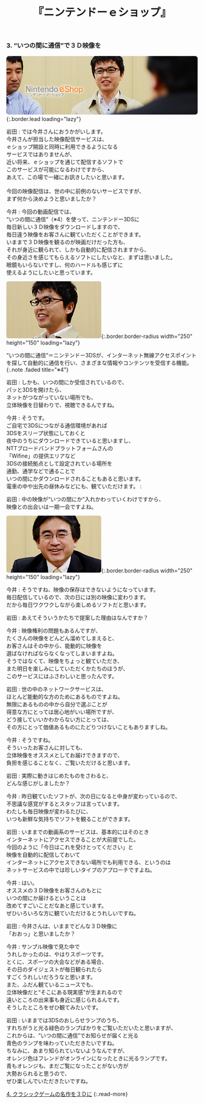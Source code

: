 ﻿---
layout: page
title: 『ニンテンドーｅショップ』
description: >
  『ニンテンドーｅショップ』
hide_description: ture
---

### 3. “いつの間に通信”で３Ｄ映像を

![](/interviews/jp/3ds/eshop/vol1/img/mainvisual3.jpg){:.border.lead loading="lazy"}

岩田
: では今井さんにおうかがいします。<br>今井さんが担当した映像配信サービスは、<br>ｅショップ開設と同時に利用できるようになる<br>サービスではありませんが、<br>近い将来、ｅショップを通じて配信するソフトで<br>このサービスが可能になるわけですから、<br>あえて、この場で一緒にお訊きしたいと思います。<br>&nbsp;<br>今回の映像配信は、世の中に前例のないサービスですが、<br>まず何から決めようと思いましたか？

今井
: 今回の動画配信では、<br>“いつの間に通信”（※4）を使って、ニンテンドー3DSに<br>毎日新しい３Ｄ映像をダウンロードしますので、<br>毎日違う映像をお客さんに観ていただくことができます。<br>いままで３Ｄ映像を観るのが映画だけだった方も、<br>それが身近に観られて、しかも自動的に配信されますから、<br>その身近さを感じてもらえるソフトにしたいなと、まずは思いました。<br>眼鏡もいらないですし、何のハードルも感じずに<br>使えるようにしたいと思っています。

![](/interviews/jp/3ds/eshop/vol1/img/photo8.jpg){:.border.border-radius width="250" height="150"  loading="lazy"}


“いつの間に通信”＝ニンテンドー3DSが、インターネット無線アクセスポイントを探して自動的に通信を行い、さまざまな情報やコンテンツを受信する機能。
{:.note .faded title="※4"}

岩田
: しかも、いつの間にか受信されているので、<br>パッと3DSを開けたら、<br>ネットがつながっていない場所でも、<br>立体映像を日替わりで、視聴できるんですね。

今井
: そうです。<br>ご自宅で3DSにつながる通信環境があれば<br>3DSをスリープ状態にしておくと<br>夜中のうちにダウンロードできていると思いますし、<br>NTTブロードバンドプラットフォームさんの<br>「Wifine」の提供エリアなど<br>3DSの接続拠点として設定されている場所を<br>通勤、通学などで通ることで<br>いつの間にかダウンロードされることもあると思います。<br>電車の中や出先の昼休みなどにも、観ていただけます。
: 

岩田
: 中の映像が“いつの間にか”入れかわっていくわけですから、<br>映像との出会いは一期一会ですよね。

![](/interviews/jp/3ds/eshop/vol1/img/photo9.jpg){:.border.border-radius width="250" height="150"  loading="lazy"}

今井
: そうですね、映像の保存はできないようになっています。<br>毎日配信しているので、次の日には別の映像に変わります。<br>だから毎日ワクワクしながら楽しめるソフトだと思います。

岩田
: あえてそういうかたちで提案した理由はなんですか？

今井
: 映像権利の問題もあるんですが、<br>たくさんの映像をどんどん溜めてしまえると、<br>お客さんはその中から、能動的に映像を<br>選ばなければならなくなってしまいますよね。<br>そうではなくて、映像をちょっと観ていただき、<br>また明日を楽しみにしていただくかたちのほうが、<br>このサービスにはふさわしいと思ったんです。

岩田
: 世の中のネットワークサービスは、<br>ほとんど能動的な方のためにあるものですよね。<br>無限にあるものの中から自分で選ぶことが<br>得意な方にとっては居心地がいい場所ですが、<br>どう接していいかわからない方にとっては、<br>その方にとって価値あるものにたどりつけないこともありますしね。

今井
: そうですね。<br>そういったお客さんに対しても、<br>立体映像をオススメとしてお届けできますので、<br>負担を感じることなく、ご覧いただけると思います。<br>

岩田
: 実際に動きはじめたものをさわると、<br>どんな感じがしましたか？ 

今井
: 昨日観ていたソフトが、次の日になると中身が変わっているので、<br>不思議な感覚がするとスタッフは言っています。<br>わたしも毎日映像が変わるたびに、<br>いつも新鮮な気持ちでソフトを観ることができます。

岩田
: いままでの動画系のサービスは、基本的にはそのとき<br>インターネットにアクセスできることが大前提でした。<br>今回のように「今日はこれを受けとってください」と<br>映像を自動的に配信しておいて<br>インターネットにアクセスできない場所でも利用できる、というのは<br>ネットサービスの中では珍しいタイプのアプローチですよね。

今井
: はい。<br>オススメの３Ｄ映像をお客さんのもとに<br>いつの間にか届けるということは<br>改めてすごいことだなあと感じています。<br>ぜひいろいろな方に観ていただけるとうれしいですね。

岩田
: 今井さんは、いままでどんな３Ｄ映像に<br>「おおっ」と思いましたか？

今井
: サンプル映像で見た中で<br>うれしかったのは、やはりスポーツです。<br>とくに、スポーツの大会などがある場合、<br>その日のダイジェストが毎日観られたら<br>すごくうれしいだろうなと思います。<br>また、ふだん観ているニュースでも、<br>立体映像だと“そこにある現実感”が生まれるので<br>遠いところの出来事も身近に感じられるんです。<br>そうしたところをぜひ観てみたいです。

岩田
: いままでは3DSのおしらせランプのうち、<br>すれちがうと光る緑色のランプばかりをご覧いただいたと思いますが、<br>これからは、“いつの間に通信”でお知らせが届くと光る<br>青色のランプを味わっていただきたいですね。<br>ちなみに、あまり知られていないようなんですが、<br>オレンジ色はフレンドがオンラインになったときに光るランプです。<br>青もオレンジも、まだご覧になったことがない方が<br>大勢おられると思うので、<br>ぜひ楽しんでいただきたいですね。


[4. クラシックゲームの名作を３Ｄに](4.md)
{:.read-more}
